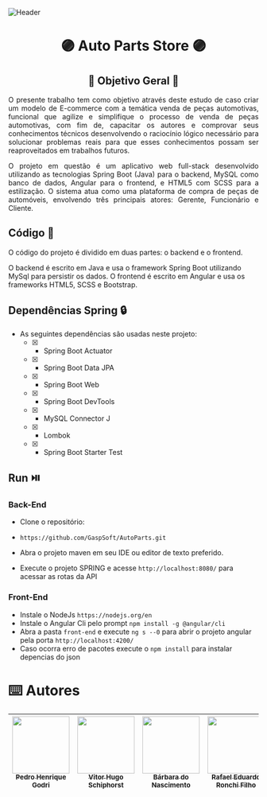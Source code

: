 ![Header](https://github.com/GaspSoft/AutoParts/assets/86849487/003506f3-ec93-48d4-8a8e-65e2409dc299)


<h1 align="center">🟣 Auto Parts Store 🟣</h1>

<h2 align="center">📝 Objetivo Geral 📝</h2>
<p align="justify" >
  O presente trabalho tem como objetivo através deste estudo de caso criar um modelo de E-commerce com a temática venda de peças automotivas, funcional que agilize e simplifique o processo de venda de peças automotivas, com fim de, capacitar os autores e comprovar seus   conhecimentos técnicos desenvolvendo o raciocínio lógico necessário para solucionar problemas reais para que esses conhecimentos possam ser reaproveitados em trabalhos futuros.
</p>
<p align="justify" >
  O projeto em questão é um aplicativo web full-stack desenvolvido utilizando as tecnologias Spring Boot (Java) para o backend, MySQL como banco de dados, Angular para o frontend, e HTML5 com SCSS para a estilização. O sistema atua como uma plataforma de compra de       peças de automóveis, envolvendo três principais atores: Gerente, Funcionário e Cliente.
</p>

## Código 📖
O código do projeto é dividido em duas partes: o backend e o frontend.

O backend é escrito em Java e usa o framework Spring Boot utilizando MySql para persistir os dados. O frontend é escrito em Angular e usa os frameworks HTML5, SCSS e Bootstrap.

## Dependências Spring 🔒
- As seguintes dependências são usadas neste projeto:
  - [X] - Spring Boot Actuator
  - [X] - Spring Boot Data JPA
  - [X] - Spring Boot Web
  - [X] - Spring Boot DevTools
  - [X] - MySQL Connector J
  - [X] - Lombok
  - [X] - Spring Boot Starter Test

## Run ⏯️

### Back-End
- Clone o repositório:
- ``` https://github.com/GaspSoft/AutoParts.git ```

- Abra o projeto maven em seu IDE ou editor de texto preferido.
- Execute o projeto SPRING e acesse ``` http://localhost:8080/ ``` para acessar as rotas da API

### Front-End
- Instale o NodeJs ``` https://nodejs.org/en ```
- Instale o Angular Cli pelo prompt ``` npm install -g @angular/cli ```
- Abra a pasta ``` front-end ``` e execute ``` ng s --0 ``` para abrir o projeto angular pela porta ``` http://localhost:4200/ ```
- Caso ocorra erro de pacotes execute o ``` npm install ``` para instalar depencias do json

# ⌨️ Autores
| [<img src="https://avatars.githubusercontent.com/u/86849487?v=4" width=115><br><sub>Pedro Henrique Godri</sub>](https://github.com/pedrogodri) | [<img src="https://avatars.githubusercontent.com/u/111302374?v=4" width=115><br><sub>Vitor Hugo Schiphorst</sub>](https://github.com/VitorSchiphorst) |  [<img src="https://avatars.githubusercontent.com/u/114950761?v=4" width=115><br><sub>Bárbara do Nascimento</sub>](https://github.com/BahNasc) | [<img src="https://avatars.githubusercontent.com/u/95860101?v=4" width=115><br><sub>Rafael Eduardo Ronchi Filho</sub>](https://github.com/RafaelRonchi) | [<img src="https://avatars.githubusercontent.com/u/84849511?v=4" width=115><br><sub>Nicolas Ricardo Maba</sub>](https://github.com/NicolasRicardoMaba) |
| :---: | :---: | :---: | :---: | :---:
